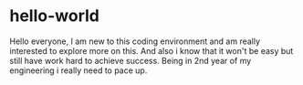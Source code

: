 # hello-world
Hello everyone,
I am new to this coding environment and am really interested to explore more on this. And also i know that it won't be easy but still have work hard to achieve success.
Being in 2nd year of my engineering i really need to pace up.
